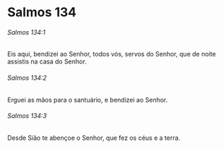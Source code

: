 # Salmos 134

###### Salmos 134:1

Eis aqui, bendizei ao Senhor, todos vós, servos do Senhor, que de noite assistis na casa do Senhor.

###### Salmos 134:2

Erguei as mãos para o santuário, e bendizei ao Senhor.

###### Salmos 134:3

Desde Sião te abençoe o Senhor, que fez os céus e a terra.

